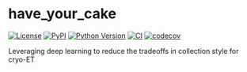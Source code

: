 # have_your_cake

[![License](https://img.shields.io/pypi/l/have_your_cake.svg?color=green)](https://github.com/bbarad/have_your_cake/raw/master/LICENSE)
[![PyPI](https://img.shields.io/pypi/v/have_your_cake.svg?color=green)](https://pypi.org/project/have_your_cake)
[![Python Version](https://img.shields.io/pypi/pyversions/have_your_cake.svg?color=green)](https://python.org)
[![CI](https://github.com/bbarad/have_your_cake/workflows/ci/badge.svg)](https://github.com/bbarad/have_your_cake/actions)
[![codecov](https://codecov.io/gh/bbarad/have_your_cake/branch/master/graph/badge.svg)](https://codecov.io/gh/bbarad/have_your_cake)

Leveraging deep learning to reduce the tradeoffs in collection style for cryo-ET

